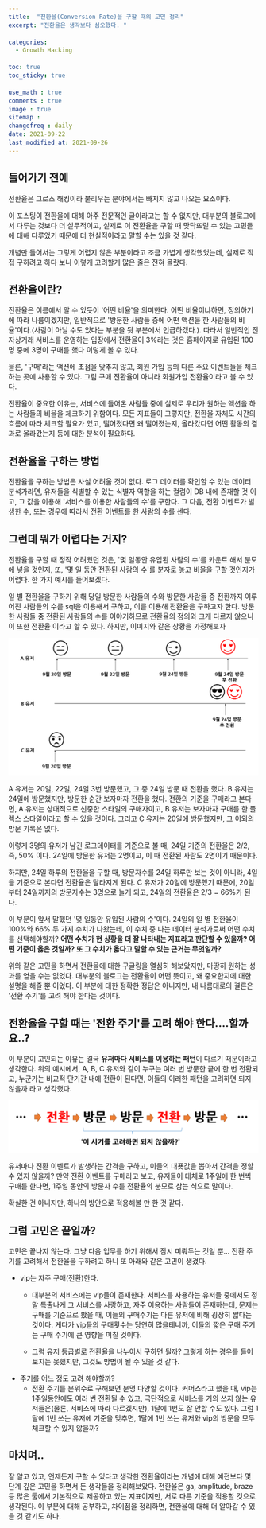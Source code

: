 ```yaml
---
title:  "전환율(Conversion Rate)을 구할 때의 고민 정리"
excerpt: "전환율은 생각보다 심오했다. "

categories:
  - Growth Hacking

toc: true
toc_sticky: true

use_math : true
comments : true
image : true
sitemap :
changefreq : daily
date: 2021-09-22
last_modified_at: 2021-09-26
---
```



## 들어가기 전에
전환율은 그로스 해킹이라 불리우는 분야에서는 빠지지 않고 나오는 요소이다.   

이 포스팅이 전환율에 대해 아주 전문적인 글이라고는 할 수 없지만, 대부분의 블로그에서 다루는 것보다 더 실무적이고, 실제로 이 전환율을 구할 때 맞닥뜨릴 수 있는 고민들에 대해 다루었기 때문에 더 현실적이라고 말할 수는 있을 것 같다.

개념만 들어서는 그렇게 어렵지 않은 부분이라고 조금 가볍게 생각했었는데, 실제로 직접 구하려고 하다 보니 이렇게 고려할게 많은 줄은 전혀 몰랐다.

## 전환율이란?
전환율은 이름에서 알 수 있듯이 '어떤 비율'을 의미한다. 어떤 비율이냐하면, 정의하기에 따라 나름이겠지만, 일반적으로 '방문한 사람들 중에 어떤 액션을 한 사람들의 비율'이다.(사람이 아닐 수도 있다는 부분을 뒷 부분에서 언급하겠다.). 따라서 일반적인 전자상거래 서비스를 운영하는 입장에서 전환율이 3%라는 것은 홈페이지로 유입된 100명 중에 3명이 구매를 했다 이렇게 볼 수 있다.

물론, '구매'라는 액션에 초점을 맞추지 않고, 회원 가입 등의 다른 주요 이벤트들을 체크하는 곳에 사용할 수 있다. 그럼 구매 전환율이 아니라 회원가입 전환율이라고 볼 수 있다.

전환율이 중요한 이유는, 서비스에 들어온 사람들 중에 실제로 우리가 원하는 액션을 하는 사람들의 비율을 체크하기 위함이다. 모든 지표들이 그렇지만, 전환율 자체도 시간의 흐름에 따라 체크할 필요가 있고, 떨어졌다면 왜 떨어졌는지, 올라갔다면 어떤 활동의 결과로 올라갔는지 등에 대한 분석이 필요하다.

## 전환율을 구하는 방법
전환율을 구하는 방법은 사실 어려울 것이 없다. 로그 데이터를 확인할 수 있는 데이터 분석가라면, 유저들을 식별할 수 있는 식별자 역할을 하는 컬럼이 DB 내에 존재할 것 이고, 그 값을 이용해 '서비스를 이용한 사람들의 수'를 구한다.
그 다음, 전환 이벤트가 발생한 수, 또는 경우에 따라서 전환 이벤트를 한 사람의 수를 센다.

## 그런데 뭐가 어렵다는 거지?
전환율을 구할 때 정작 어려웠던 것은, '몇 일동안 유입된 사람의 수'를 카운트 해서 분모에 넣을 것인지, 또, '몇 일 동안 전환된 사람의 수'를 분자로 놓고 비율을 구할 것인지가 어렵다. 한 가지 예시를 들어보겠다.

일 별 전환율을 구하기 위해 당일 방문한 사람들의 수와 방문한 사람들 중 전환까지 이루어진 사람들의 수를 sql을 이용해서 구하고, 이를 이용해 전환율을 구하고자 한다. 방문한 사람들 중 전환된 사람들의 수를 이야기하므로 전환율의 정의와 크게 다르지 않으니 이 또한 전환율 이라고 할 수 있다.
하지만, 이미지와 같은 상황을 가정해보자

<p align="center"><img src="/assets/img/conversion-rate-using-sql/img_001.png"></p>

A 유저는 20일, 22일, 24일 3번 방문했고, 그 중 24일 방문 때 전환을 했다.
B 유저는 24일에 방문했지만, 방문한 순간 보자마자 전환을 했다. 전환의 기준을 구매라고 본다면, A 유저는 상대적으로 신중한 스타일의 구매자이고, B 유저는 보자마자 구매를 한 플렉스 스타일이라고 할 수 있을 것이다.
그리고 C 유저는 20일에 방문했지만, 그 이외의 방문 기록은 없다.

이렇게 3명의 유저가 남긴 로그데이터를 기준으로 볼 때, 24일 기준의 전환율은 2/2, 즉, 50% 이다. 24일에 방문한 유저는 2명이고, 이 때 전환된 사람도 2명이기 때문이다.

하지만, 24일 하루의 전환율을 구할 때, 방문자수를 24일 하루만 보는 것이 아니라, 4일을 기준으로 본다면 전환율은 달라지게 된다. C 유저가 20일에 방문했기 때문에, 20일부터 24일까지의 방문자수는 3명으로 늘게 되고, 24일의 전환율은 2/3 = 66%가 된다.

이 부분이 앞서 말했던 '몇 일동안 유입된 사람의 수'이다. 24일의 일 별 전환율이 100%와 66% 두 가지 수치가 나왔는데, 이 수치 중 나는 데이터 분석가로써 어떤 수치를 선택해야할까?
**어떤 수치가 현 상황을 더 잘 나타내는 지표라고 판단할 수 있을까? 어떤 기준이 옳은 것일까? 또 그 수치가 옳다고 말할 수 있는 근거는 무엇일까?**

위와 같은 고민을 하면서 전환율에 대한 구글링을 열심히 해보았지만, 마땅히 원하는 성과를 얻을 수는 없었다. 대부분의 블로그는 전환율이 어떤 뜻이고, 왜 중요한지에 대한 설명을 해줄 뿐 이었다. 이 부분에 대한 정확한 정답은 아니지만, 내 나름대로의 결론은 '전환 주기'를 고려 해야 한다는 것이다.

## 전환율을 구할 때는 '전환 주기'를 고려 해야 한다....할까요..?

이 부분이 고민되는 이유는 결국 **유저마다 서비스를 이용하는 패턴**이 다르기 때문이라고 생각한다. 위의 예시에서, A, B, C 유저와 같이 누구는 여러 번 방문한 끝에 한 번 전환되고, 누군가는 비교적 단기간 내에 전환이 된다면, 이들의 이러한 패턴을 고려하면 되지 않을까 라고 생각했다.

<p align="center"><img src="/assets/img/conversion-rate-using-sql/img_002.png"></p>

유저마다 전환 이벤트가 발생하는 간격을 구하고, 이들의 대푯값을 뽑아서 간격을 정할 수 있지 않을까? 만약 전환 이벤트를 구매라고 보고, 유저들이 대체로 1주일에 한 번씩 구매를 한다면, 1주일 동안의 방문자 수를 전환율의 분모로 삼는 식으로 말이다.

확실한 건 아니지만, 하나의 방안으로 적용해볼 만 한 것 같다.

## 그럼 고민은 끝일까?

고민은 끝나지 않는다. 그냥 다음 업무를 하기 위해서 잠시 미뤄두는 것일 뿐... 전환 주기를 고려해서 전환율을 구하려고 하니 또 아래와 같은 고민이 생겼다.

- vip는 자주 구매(전환)한다.
  - 대부분의 서비스에는 vip들이 존재한다. 서비스를 사용하는 유저들 중에서도 정말 특출나게 그 서비스를 사랑하고, 자주 이용하는 사람들이 존재하는데, 문제는 구매를 기준으로 봤을 때, 이들의 구매주기는 다른 유저에 비해 굉장히 짧다는 것이다. 게다가 vip들의 구매횟수는 당연히 많을테니까, 이들의 짧은 구매 주기는 구매 주기에 큰 영향을 미칠 것이다.  

  - 그럼 유저 등급별로 전환율을 나누어서 구하면 될까? 그렇게 하는 경우를 들어보지는 못했지만, 그것도 방법이 될 수 있을 것 같다.
- 주기를 어느 정도 고려 해야할까?
  - 전환 주기를 분위수로 구해보면 분명 다양할 것이다. 커머스라고 했을 때, vip는 1주일동안에도 여러 번 전환될 수 있고, 극단적으로 서비스를 거의 쓰지 않는 유저들은(물론, 서비스에 따라 다르겠지만), 1달에 1번도 잘 안할 수도 있다. 그럼 1달에 1번 쓰는 유저에 기준을 맞추면, 1달에 1번 쓰는 유저와 vip의 방문을 모두 체크할 수 있지 않을까?

## 마치며..
잘 알고 있고, 언제든지 구할 수 있다고 생각한 전환율이라는 개념에 대해 예전보다 몇 단계 깊은 고민을 하면서 든 생각들을 정리해보았다. 전환율은 ga, amplitude, braze 등 많은 툴에서 기본적으로 제공하고 있는 지표이지만, 서로 다른 기준을 적용할 것으로 생각된다. 이 부분에 대해 공부하고, 차이점을 정리하면, 전환율에 대해 더 알아갈 수 있을 것 같기도 하다.
